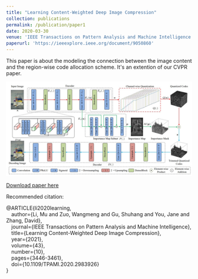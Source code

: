 ```yaml
---
title: "Learning Content-Weighted Deep Image Compression"
collection: publications
permalink: /publication/paper1
date: 2020-03-30
venue: 'IEEE Transactions on Pattern Analysis and Machine Intelligence (TPAMI)'
paperurl: 'https://ieeexplore.ieee.org/document/9050860'
---
```

This paper is about the modeling the connection between the image content and the region-wise code allocation scheme. It's an extention of our CVPR paper.

![Demo](/images/paper1.jpg)

[Download paper here](https://ieeexplore.ieee.org/document/9050860)

Recommended citation:  

@ARTICLE{li2020learning,  
  &emsp;author={Li, Mu and Zuo, Wangmeng and Gu, Shuhang and You, Jane and Zhang, David},  
  &emsp;journal={IEEE Transactions on Pattern Analysis and Machine Intelligence},   
  &emsp;title={Learning Content-Weighted Deep Image Compression},   
  &emsp;year={2021},  
  &emsp;volume={43},  
  &emsp;number={10},  
  &emsp;pages={3446-3461},  
  &emsp;doi={10.1109/TPAMI.2020.2983926}  
  }  
